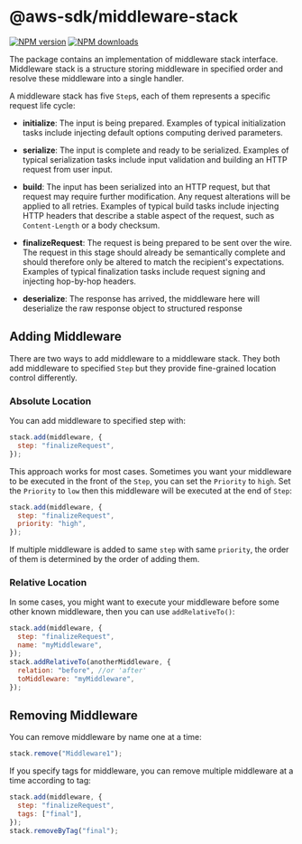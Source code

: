 # @aws-sdk/middleware-stack

[![NPM version](https://img.shields.io/npm/v/@aws-sdk/middleware-stack/latest.svg)](https://www.npmjs.com/package/@aws-sdk/middleware-stack)
[![NPM downloads](https://img.shields.io/npm/dm/@aws-sdk/middleware-stack.svg)](https://www.npmjs.com/package/@aws-sdk/middleware-stack)

The package contains an implementation of middleware stack interface. Middleware
stack is a structure storing middleware in specified order and resolve these
middleware into a single handler.

A middleware stack has five `Step`s, each of them represents a specific request life cycle:

- **initialize**: The input is being prepared. Examples of typical initialization tasks include injecting default options computing derived parameters.

- **serialize**: The input is complete and ready to be serialized. Examples of typical serialization tasks include input validation and building an HTTP request from user input.

- **build**: The input has been serialized into an HTTP request, but that request may require further modification. Any request alterations will be applied to all retries. Examples of typical build tasks include injecting HTTP headers that describe a stable aspect of the request, such as `Content-Length` or a body checksum.

- **finalizeRequest**: The request is being prepared to be sent over the wire. The request in this stage should already be semantically complete and should therefore only be altered to match the recipient's expectations. Examples of typical finalization tasks include request signing and injecting hop-by-hop headers.

- **deserialize**: The response has arrived, the middleware here will deserialize the raw response object to structured response

## Adding Middleware

There are two ways to add middleware to a middleware stack. They both add middleware to specified `Step` but they provide fine-grained location control differently.

### Absolute Location

You can add middleware to specified step with:

```javascript
stack.add(middleware, {
  step: "finalizeRequest",
});
```

This approach works for most cases. Sometimes you want your middleware to be executed in the front of the `Step`, you can set the `Priority` to `high`. Set the `Priority` to `low` then this middleware will be executed at the end of `Step`:

```javascript
stack.add(middleware, {
  step: "finalizeRequest",
  priority: "high",
});
```

If multiple middleware is added to same `step` with same `priority`, the order of them is determined by the order of adding them.

### Relative Location

In some cases, you might want to execute your middleware before some other known middleware, then you can use `addRelativeTo()`:

```javascript
stack.add(middleware, {
  step: "finalizeRequest",
  name: "myMiddleware",
});
stack.addRelativeTo(anotherMiddleware, {
  relation: "before", //or 'after'
  toMiddleware: "myMiddleware",
});
```

## Removing Middleware

You can remove middleware by name one at a time:

```javascript
stack.remove("Middleware1");
```

If you specify tags for middleware, you can remove multiple middleware at a time according to tag:

```javascript
stack.add(middleware, {
  step: "finalizeRequest",
  tags: ["final"],
});
stack.removeByTag("final");
```
